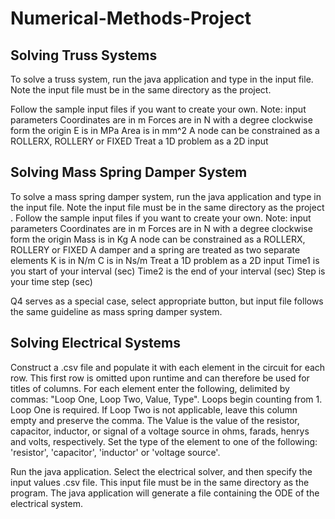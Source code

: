 # Numerical-Methods-Project

Solving Truss Systems
---------------------
To solve a truss system, run the java application and type in the input file. Note the 
input file must be in the same directory as the project. 

Follow the sample input files if you want to create your own. 
Note: input parameters 
Coordinates are in m 
Forces are in N with a degree clockwise form the origin 
E is in MPa
Area is in mm^2
A node can be constrained as a ROLLERX, ROLLERY or FIXED
Treat a 1D problem as a 2D input


Solving Mass Spring Damper System
---------------------------------
To solve a mass spring damper system, run the java application and type in the input file. 
Note the input file must be in the same directory as the project .
Follow the sample input files if you want to create your own. 
Note: input parameters 
Coordinates are in m
Forces are in N with a degree clockwise form the origin 
Mass is in Kg
A node can be constrained as a ROLLERX, ROLLERY or FIXED
A damper and a spring are treated as two separate elements
K is in N/m
C is in  Ns/m
Treat a 1D problem as a 2D input
Time1 is you start of your interval (sec)
Time2 is the end of your interval (sec)
Step is your time step (sec)

Q4 serves as a special case, select appropriate button, but input file follows the same 
guideline as mass spring damper system.


Solving Electrical Systems
--------------------------
Construct a .csv file and populate it with each element in the circuit for each row. This first row is omitted upon runtime and can therefore be used for titles of columns. For each element enter the following, delimited by commas: 
"Loop One, Loop Two, Value, Type".
Loops begin counting from 1. Loop One is required. If Loop Two is not applicable, leave this column empty and preserve the comma. The Value is the value of the resistor, capacitor, inductor, or signal of a voltage source in ohms, farads, henrys and volts, respectively. Set the type of the element to one of the following: 'resistor', 'capacitor', 'inductor' or 'voltage source'.

Run the java application. Select the electrical solver, and then specify the input values .csv file. This input file must be in the same directory as the program. The java application will generate a file containing the ODE of the electrical system.
